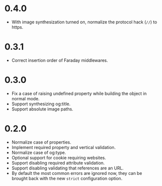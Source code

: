 # 0.4.0

* With image synthesization turned on, normalize the protocol hack (`//`)
  to https.

# 0.3.1

* Correct insertion order of Faraday middlewares.

# 0.3.0

* Fix a case of raising undefined property while building the object in
  normal mode.
* Support synthesizing og:title.
* Support absolute image paths.

# 0.2.0

* Normalize case of properties.
* Implement required property and vertical validation.
* Normalize case of og:type.
* Optional support for cookie requiring websites.
* Support disabling required attribute validation.
* Support disabling validating that references are an URL.
* By default the most common errors are ignored now, they can be brought
  back with the new `strict` configuration option.
